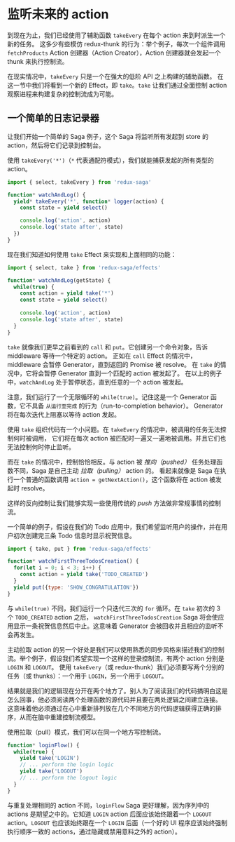 # 监听未来的 action

到现在为止，我们已经使用了辅助函数 `takeEvery` 在每个 action 来到时派生一个新的任务。
这多少有些模仿 redux-thunk 的行为：举个例子，每次一个组件调用 `fetchProducts` Action 创建器（Action Creator），Action 创建器就会发起一个 thunk 来执行控制流。

在现实情况中，`takeEvery` 只是一个在强大的低阶 API 之上构建的辅助函数。
在这一节中我们将看到一个新的 Effect，即 `take`。`take` 让我们通过全面控制 action 观察进程来构建复杂的控制流成为可能。

## 一个简单的日志记录器

让我们开始一个简单的 Saga 例子，这个 Saga 将监听所有发起到 store 的 action，然后将它们记录到控制台。

使用 `takeEvery('*')`（`*` 代表通配符模式），我们就能捕获发起的所有类型的 action。

```javascript
import { select, takeEvery } from 'redux-saga'

function* watchAndLog() {
  yield* takeEvery('*', function* logger(action) {
    const state = yield select()

    console.log('action', action)
    console.log('state after', state)
  })
}
```

现在我们知道如何使用 `take` Effect 来实现和上面相同的功能：

```javascript
import { select, take } from 'redux-saga/effects'

function* watchAndLog(getState) {
  while(true) {
    const action = yield take('*')
    const state = yield select()
 
    console.log('action', action)
    console.log('state after', state)
  }
}
```

`take` 就像我们更早之前看到的 `call` 和 `put`。它创建另一个命令对象，告诉 middleware 等待一个特定的 action。
正如在 `call` Effect 的情况中，middleware 会暂停 Generator，直到返回的 Promise 被 resolve。
在 `take` 的情况中，它将会暂停 Generator 直到一个匹配的 action 被发起了。
在以上的例子中，`watchAndLog` 处于暂停状态，直到任意的一个 action 被发起。

注意，我们运行了一个无限循环的 `while(true)`。记住这是一个 Generator 函数，它不具备 `从运行至完成` 的行为（run-to-completion behavior）。
Generator 将在每次迭代上阻塞以等待 action 发起。

使用 `take` 组织代码有一个小问题。在 `takeEvery` 的情况中，被调用的任务无法控制何时被调用，
它们将在每次 action 被匹配时一遍又一遍地被调用。并且它们也无法控制何时停止监听。

而在 `take` 的情况中，控制恰恰相反。与 action 被 *推向（pushed）* 任务处理函数不同，Saga 是自己主动 *拉取（pulling）* action 的。
看起来就像是 Saga 在执行一个普通的函数调用 `action = getNextAction()`，这个函数将在 action 被发起时 resolve。

这样的反向控制让我们能够实现一些使用传统的 *push* 方法做非常规事情的控制流。

一个简单的例子，假设在我们的 Todo 应用中，我们希望监听用户的操作，并在用户初次创建完三条 Todo 信息时显示祝贺信息。

```javascript
import { take, put } from 'redux-saga/effects'

function* watchFirstThreeTodosCreation() {
  for(let i = 0; i < 3; i++) {
    const action = yield take('TODO_CREATED')
  }
  yield put({type: 'SHOW_CONGRATULATION'})
}
```

与 `while(true)` 不同，我们运行一个只迭代三次的 `for` 循环。在 `take` 初次的 3 个 `TODO_CREATED` action 之后，
`watchFirstThreeTodosCreation` Saga 将会使应用显示一条祝贺信息然后中止。这意味着 Generator 会被回收并且相应的监听不会再发生。

主动拉取 action 的另一个好处是我们可以使用熟悉的同步风格来描述我们的控制流。举个例子，假设我们希望实现一个这样的登录控制流，有两个 action 分别是 `LOGIN` 和 `LOGOUT`。
使用 `takeEvery`（或 redux-thunk）我们必须要写两个分别的任务（或 thunks）：一个用于 `LOGIN`，另一个用于 `LOGOUT`。

结果就是我们的逻辑现在分开在两个地方了。别人为了阅读我们的代码搞明白这是怎么回事，他必须阅读两个处理函数的源代码并且要在两处逻辑之间建立连接。
这意味着他必须通过在心中重新排列放在几个不同地方的代码逻辑获得正确的排序，从而在脑中重建控制流模型。

使用拉取（pull）模式，我们可以在同一个地方写控制流。

```javascript
function* loginFlow() {
  while(true) {
    yield take('LOGIN')
    // ... perform the login logic
    yield take('LOGOUT')
    // ... perform the logout logic
  }
}
```

与重复处理相同的 action 不同，`loginFlow` Saga 更好理解，因为序列中的 actions 是期望之中的。它知道 `LOGIN` action
后面应该始终跟着一个 `LOGOUT` action。`LOGOUT` 也应该始终跟在一个 `LOGIN` 后面（一个好的 UI 程序应该始终强制执行顺序一致的 actions，通过隐藏或禁用意料之外的 action）。
